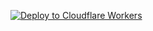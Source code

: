 [![Deploy to Cloudflare Workers](https://deploy.workers.cloudflare.com/button)](https://deploy.workers.cloudflare.com/?url=https://github.com/tedjo877/serverless)
